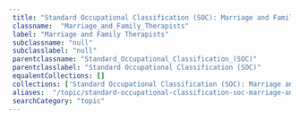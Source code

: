 ```yaml
--- 
 title: "Standard Occupational Classification (SOC): Marriage and Family Therapists" 
 classname:  "Marriage_and_Family_Therapists" 
 label: "Marriage and Family Therapists" 
 subclassname: "null" 
 subclasslabel: "null" 
 parentclassname: "Standard_Occupational_Classification_(SOC)" 
 parentclasslabel: "Standard Occupational Classification (SOC)" 
 equalentCollections: [] 
 collections: ['Standard Occupational Classification (SOC): Marriage and Family Therapists']
 aliases:  "/topic/standard-occupational-classification-soc-marriage-and-family-therapists"  
 searchCategory: "topic" 
---
```

